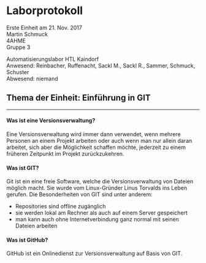 # Laborprotokoll  
Erste Einheit am 21. Nov. 2017  
Martin Schmuck  
4AHME  
Gruppe 3

Automatisierungslabor HTL Kaindorf  
Anwesend: Reinbacher, Ruffenacht, Sackl M., Sackl R., Sammer, Schmuck, Schuster  
Abwesend: niemand  

## Thema der Einheit: Einführung in GIT
___________________
  
#### Was ist eine Versionsverwaltung?  
Eine Versionsverwaltung wird immer dann verwendet, wenn mehrere Personen an einem Projekt arbeiten oder auch wenn man nur allein daran arbeitet, sich aber die Möglichkeit schaffen möchte, jederzeit zu einem früheren Zeitpunkt im Projekt zurückzukehren.

#### Was ist GIT?
Git ist ein eine freie Software, welche die Versionsverwaltung von Dateien möglich macht. Sie wurde vom Linux-Gründer Linus Torvalds ins Leben gerufen. Die Besonderheiten von GIT sind unter anderem:
* Repositories sind offline zugänglich
* sie werden lokal am Rechner als auch auf einem Server gespeichert
* man kann auch ohne Internetverbindung ganz normal mit seinen Dateien arbeiten  

#### Was ist GitHub?  
GitHub ist ein Onlinedienst zur Versionsverwaltung auf Basis von GIT. 


